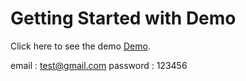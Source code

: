 # Getting Started with Demo

Click here to see the demo [Demo](https://materialui-react-alpha.vercel.app).

email : test@gmail.com
password : 123456
